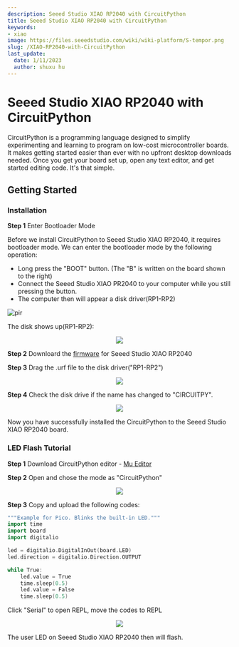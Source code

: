 ```yaml
---
description: Seeed Studio XIAO RP2040 with CircuitPython
title: Seeed Studio XIAO RP2040 with CircuitPython
keywords:
- xiao
image: https://files.seeedstudio.com/wiki/wiki-platform/S-tempor.png
slug: /XIAO-RP2040-with-CircuitPython
last_update:
  date: 1/11/2023
  author: shuxu hu
---
```

# **Seeed Studio XIAO RP2040 with CircuitPython**

CircuitPython is a programming language designed to simplify experimenting and learning to program on low-cost microcontroller boards. It makes getting started easier than ever with no upfront desktop downloads needed. Once you get your board set up, open any text editor, and get started editing code. It's that simple.

## **Getting Started**

### Installation

**Step 1** Enter Bootloader Mode

Before we install CircuitPython to Seeed Studio XIAO RP2040, it requires bootloader mode. We can enter the bootloader mode by the following operation:

- Long press the "BOOT" button. (The "B" is written on the board shown to the right)
- Connect the Seeed Studio XIAO PR2040 to your computer while you still pressing the button.
- The computer then will appear a disk driver(RP1-RP2)

<!-- ![](https://files.seeedstudio.com/wiki/XIAO-RP2040/img/xinfront.jpg) -->
  <p style={{textAlign: 'center'}}><img src="https://files.seeedstudio.com/wiki/XIAO-RP2040/img/xinfront.jpg" alt="pir" width={600} height="auto" /></p>

The disk shows up(RP1-RP2):

<div align="center"><img width={150} src="https://files.seeedstudio.com/wiki/XIAO-RP2040/res/rp2040tu.png" /></div>


**Step 2** Downloard the [firmware](https://files.seeedstudio.com/wiki/XIAO-RP2040/res/XIAO-RP2040-CircuitPython.uf2) for Seeed Studio XIAO RP2040

**Step 3** Drag the .urf file to the disk driver("RP1-RP2")

<div align="center"><img width={300} src="https://files.seeedstudio.com/wiki/XIAO-RP2040/res/rp2040tu9.png" /></div>


**Step 4** Check the disk drive if the name has changed to "CIRCUITPY".

<div align="center"><img width={150} src="https://files.seeedstudio.com/wiki/XIAO-RP2040/res/rp2040tu2.png" /></div>


Now you have successfully installed the CircuitPython to the Seeed Studio XIAO RP2040 board.

### LED Flash Tutorial

**Step 1** Download CircuitPython editor - [Mu Editor](https://codewith.mu/en/download)

**Step 2** Open and chose the mode as "CircuitPython"

<div align="center"><img width={750} src="https://files.seeedstudio.com/wiki/XIAO-RP2040/res/rp2040tu7.png" /></div>


**Step 3** Copy and upload the following codes:

```c++
"""Example for Pico. Blinks the built-in LED."""
import time
import board
import digitalio

led = digitalio.DigitalInOut(board.LED)
led.direction = digitalio.Direction.OUTPUT

while True:
    led.value = True
    time.sleep(0.5)
    led.value = False
    time.sleep(0.5)
```

Click "Serial" to open REPL, move the codes to REPL

<div align="center"><img width={750} src="https://files.seeedstudio.com/wiki/XIAO-RP2040/res/rp2040tu6.png" /></div>


The user LED on Seeed Studio XIAO RP2040 then will flash.
